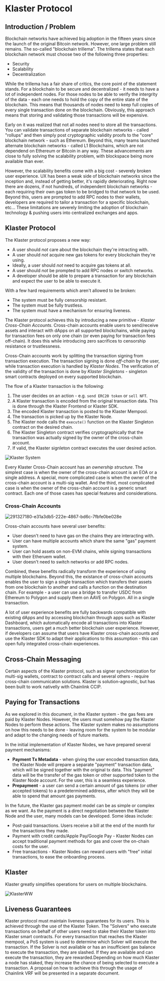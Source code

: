 # Klaster Protocol

## Introduction / Problem
Blockchain networks have achieved big adoption in the fifteen years since the launch of the original Bitcoin network. However, one large problem still remains. The so-called
"blockchain trillema". The trillema states that each blockchain network must choose two of the following three properties:

* Security
* Scalability
* Decentralization

While the trillema has a fair share of critics, the core point of the statement stands. For a blockchain to be secure and decentralized - it needs to have a lot of independent nodes.
For those nodes to be able to verify the intergrity of the data - each one needs to hold the copy of the entire state of the blockchain. This means that thousands of nodes need to
keep full copies of every single transaction done on the blockchain. Obviously, this approach means that storing and validating those transactions will be expensive.

Early on it was realized that not all nodes need to store all the transactions. You can validate transactions of separate blockchain networks - called "rollups" and then
simply post cryptographic validity proofs to the "core" blockchain network - such as Ethereum. Beyond this, many teams launched alternate blockchain networks - called L1 Blockchains,
which are not dependend on Ethereum or Bitcoin in any way. These advancements are close to fully solving the scalability problem, with blockspace being more available than ever.

However, the scalability benefits come with a big cost - severely broken user experience. UX has been a weak side of blockchain networks since the inception and, instead of getting
better, it's rapidly deteriorating. Right now there are dozens, if not hundreds, of independent blockchain networks - each requiring their own gas token to be bridged to that network
to be used. Beyond this, users are prompted to add RPC nodes to their wallets, developers are required to tailor a transaction for a specific blockchain, etc... These limitations are 
severely limiting the adoption of blockchain technology & pushing users into centralized exchanges and apps.

## Klaster Protocol
The Klaster protocol proposes a new way:

* A user should _not_ care about the blockchain they're intracting with.
* A user should _not_ acquire new gas tokens for every blockchain they're using.
* Ideally, a user should _not_ need to acquire gas tokens at all.
* A user should _not_ be prompted to add RPC nodes or switch networks.
* A developer should be able to prepare a transaction for any blockchain and expect the user to be able to execute it.

With a few hard requirements which aren't allowed to be broken:

* The system must be fully censorship resistant.
* The system must be fully trustless.
* The system must have a mechanism for ensuring liveness.

The Klaster protocol achieves this by introducing a new primitive - _Klaster Cross-Chain Accounts_. Cross-chain accounts enable users to send/receive assets and interact
with dApps on all supported blockchains, while paying for transaction fees on only one chain (or even paying for transaction fees off-chain). It does this while 
introducing zero sacrifices to censorship resistance or trustlessness. 

Cross-Chain accounts work by splitting the transaction signing from transaction execution. The transaction signing is done _off-chain_ by the user, while transaction 
execution is handled by _Klaster Nodes_. The verification of the validity of the transaction is done by _Klaster Singletons_ - singleton smart contracts deployed on
every supported blockchain. 

The flow of a Klaster transaction is the following:

1. The user decides on an action - e.g. `send ERC20 token` or `sell NFT`.
2. A Klaster transaction is encoded from the original transaction data. This is done through the Klaster Frontend or Klaster SDK.
3. The encoded Klaster transaction is posted to the Klaster Mempool.
4. The transaction is picked up by the Klaster Node.
5. The Klaster node calls the `execute()` function on the Klaster Singleton contract on the desired chain.
6. The Klaster Singleton contract verifies cryptographically that the transaction was actually signed by the owner of the cross-chain account.
7. If valid, the Klaster signleton contract executes the user desired action.

![Klaster System](https://github.com/0xPolycode/klaster-v2-tech-memo/assets/129866940/becbf97f-e7c9-4bdc-92b4-ca1cfd5eba8d)

Every Klaster Cross-Chain account has an _ownership structure_. The simplest case is when the owner of the cross-chain account is an EOA or a single address. A special,
more complicated case is when the owner of the cross-chain account is a multi-sig wallet. And the third, most complicated case is when the owner of the cross-chain 
account is a generic smart contract. Each one of those cases has special features and considerations.

### Cross-Chain Accounts

![291327180-e31a3db5-222e-4867-bd6c-7fbfe0be028e](https://github.com/0xPolycode/klaster-v2-tech-memo/assets/129866940/71c2b76c-a551-4ae2-8f06-2b6d9deac066)

Cross-chain accounts have several user benefits:

* User doesn't need to have gas on the chains they are interacting with.
* User can have multiple accounts which share the same "gas" payment system.
* User can hold assets on non-EVM chains, while signing transactions with their Etheruem wallet.
* User doesn't need to switch networks or add RPC nodes.

Combined, these benefits radically transform the experience of using multiple blockchains. Beyond this, the existance of cross-chain accounts enables the user 
to sign a single transaction which transfers their assets from one blockchain to another and calls a function on the destination chain. For example - a user can
use a bridge to transfer USDC from Ethereum to Polygon and supply them on AAVE on Polygon. All in a single transaction.

A lot of user experience benefits are fully backwards compatible with existing dApps and by accessing blockchain through apps such as Klaster Dashboard, which automatically
encode all transactions into Klaster transactions, users get a much better blockchain user experience. However, if developers can assume that users have Klaster cross-chain
accounts and use the Klaster SDK to adapt their applications to this assumption - this can open fully integrated cross-chain experiences. 

## Cross-Chain Messaging

Certain aspects of the Klaster protocol, such as signer synchronization for multi-sig wallets, contract to contract calls and several others - require cross-chain communicaton
solutions. Klaster is solution-agnostic, but has been built to work nativelly with Chainlink CCIP.

## Paying for Transactions

As we explored in this document, in the Klaster system - the gas fees are paid by Klaster Nodes. However, the users must somehow pay the Klaster Nodes to perform these actions.
The Klaster system makes no assumptions on how this needs to be done - leaving room for the system to be modular and adapt to the changing needs of future markets. 

In the initial implementation of Klaster Nodes, we have prepared several payment mechanisms:

* **Payment Tx Metadata** - when giving the user encoded transaction data, the Klaster Node will prepare a separate "payment" transaction data, which will be signed together
  with the original tx data. This "payment" data will be the transfer of the gas token or other supported token to the Klaster Node account. For the user, this is a
  seamless experience.
* **Prepayment** - a user can send a certain amount of gas tokens (or other accepted tokens) to a predetermined address, after which they will be able to spend that amount
  gas payments.

In the future, the Klaster gas payment model can be as simple or complex as we want. As the payment is a direct negotiation between the Klaster Node and the user, many
models can be developed. Some ideas include:

* Post-paid transactions. Users receive a bill at the end of the month for the transactions they made.
* Payment with credit cards/Apple Pay/Google Pay - Klaster Nodes can accept traditional payment methods for gas and cover the on-chain costs for the user.
* Free transactions - Klaster Nodes can reward users with "free" initial transactions, to ease the onboarding process.

## Klaster 

Klaster greatly simplifies operations for users on multiple blockchains.

![KlasterWW](https://github.com/0xPolycode/klaster-v2-tech-memo/assets/129866940/3a78a4ed-dd5e-4fee-9dc9-c30ede511664)



## Liveness Guarantees

Klaster protocol must maintain liveness guarantees for its users. This is achieved through the use of the Klaster Token. The "Solvers" who execute transactions on behalf of other users
need to stake their Klaster token into Klaster smart contracts. For every transaction that reaches the Klaster mempool, a PoS system is used to determine which Solver will execute the 
transaction. If the Solver is not available or has an insufficient gas balance to execute the transaction, they are slashed. If they are available and can execute the transaction, they are
rewarded.Depending on how much Klaster a node has staked, they increase the chance of being selected to execute a transaction. A proposal on how to achieve this through the usage of 
Chainlink VRF will be presented in a separate document.



